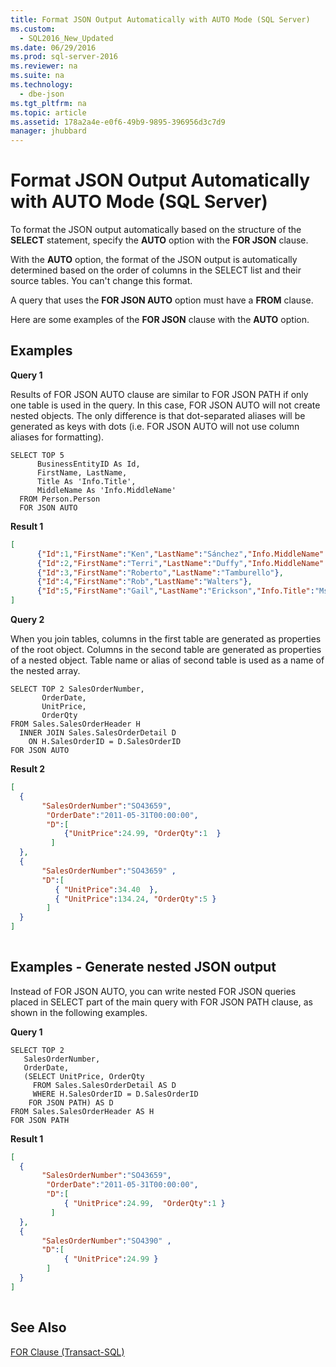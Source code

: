 ```yaml
---
title: Format JSON Output Automatically with AUTO Mode (SQL Server)
ms.custom: 
  - SQL2016_New_Updated
ms.date: 06/29/2016
ms.prod: sql-server-2016
ms.reviewer: na
ms.suite: na
ms.technology: 
  - dbe-json
ms.tgt_pltfrm: na
ms.topic: article
ms.assetid: 178a2a4e-e0f6-49b9-9895-396956d3c7d9
manager: jhubbard
---
```

# Format JSON Output Automatically with AUTO Mode (SQL Server)
To format the JSON output automatically based on the structure of the **SELECT** statement, specify the  **AUTO** option with the **FOR JSON** clause.  
  
 With the **AUTO** option, the format of the JSON output is automatically determined based on the order of columns in the SELECT list and their source tables. You can't change this format.  
  
 A query that uses the **FOR JSON AUTO** option must have a **FROM** clause.  
  
 Here are some examples of the **FOR JSON** clause with the **AUTO** option.  
  
## Examples  
 **Query 1**  
  
 Results of FOR JSON AUTO clause are similar to FOR JSON PATH if only one table is used in the query. In this case, FOR JSON AUTO will not create nested objects. The only difference is that dot-separated aliases will be generated as keys with dots (i.e. FOR JSON AUTO will not use column aliases for formatting).  
  
```tsql  
SELECT TOP 5   
      BusinessEntityID As Id,  
      FirstName, LastName,  
      Title As 'Info.Title',  
      MiddleName As 'Info.MiddleName'  
  FROM Person.Person  
  FOR JSON AUTO  
```  
  
 **Result 1**  
  
```json  
[  
	  {"Id":1,"FirstName":"Ken","LastName":"Sánchez","Info.MiddleName":"J"},  
	  {"Id":2,"FirstName":"Terri","LastName":"Duffy","Info.MiddleName":"Lee"},  
	  {"Id":3,"FirstName":"Roberto","LastName":"Tamburello"},  
	  {"Id":4,"FirstName":"Rob","LastName":"Walters"},  
	  {"Id":5,"FirstName":"Gail","LastName":"Erickson","Info.Title":"Ms.","Info.MiddleName":"A"}  
]  
```  
  
 **Query 2**  
  
 When you join tables, columns in the first table are generated as properties of the root object. Columns in the second table are generated as properties of a nested object. Table name or alias of second table is used as a name of the nested array.  
  
```tsql  
SELECT TOP 2 SalesOrderNumber,  
       OrderDate,  
       UnitPrice,  
       OrderQty  
FROM Sales.SalesOrderHeader H  
  INNER JOIN Sales.SalesOrderDetail D  
    ON H.SalesOrderID = D.SalesOrderID  
FOR JSON AUTO  
```  
  
 **Result 2**  
  
```json  
[  
  {  
       "SalesOrderNumber":"SO43659",  
        "OrderDate":"2011-05-31T00:00:00",  
        "D":[  
            {"UnitPrice":24.99, "OrderQty":1  }  
         ]  
  },  
  {  
       "SalesOrderNumber":"SO43659" ,  
       "D":[  
          { "UnitPrice":34.40  },  
          { "UnitPrice":134.24, "OrderQty":5 }  
        ]  
  }  
]  
  
```  
  
## Examples - Generate nested JSON output  
 Instead of FOR JSON AUTO, you can write nested FOR JSON queries placed in SELECT part of the main query with FOR JSON PATH clause, as shown in the following examples.  
  
 **Query 1**  
  
```tsql  
SELECT TOP 2  
   SalesOrderNumber,  
   OrderDate,  
   (SELECT UnitPrice, OrderQty  
     FROM Sales.SalesOrderDetail AS D  
     WHERE H.SalesOrderID = D.SalesOrderID  
    FOR JSON PATH) AS D  
FROM Sales.SalesOrderHeader AS H  
FOR JSON PATH  
```  
  
 **Result 1**  
  
```json  
[  
  {  
       "SalesOrderNumber":"SO43659",  
        "OrderDate":"2011-05-31T00:00:00",  
        "D":[  
            { "UnitPrice":24.99,  "OrderQty":1 }  
         ]  
  },  
  {  
       "SalesOrderNumber":"SO4390" ,  
       "D":[  
            { "UnitPrice":24.99 }  
        ]  
  }  
]  
  
```  
  
## See Also  
 [FOR Clause (Transact-SQL)](assetId:///08a6f084-8f73-4f2a-bae4-3c7513dc99b9)